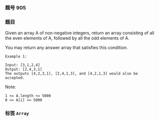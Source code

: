 ### 题号 905

### 题目

Given an array A of non-negative integers, return an array consisting of all the even elements of A, followed by all the odd elements of A.

You may return any answer array that satisfies this condition.

 

    Example 1:

    Input: [3,1,2,4]
    Output: [2,4,3,1]
    The outputs [4,2,3,1], [2,4,1,3], and [4,2,1,3] would also be accepted.


Note:

    1 <= A.length <= 5000
    0 <= A[i] <= 5000

### 标签 ```Array```
